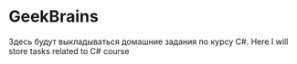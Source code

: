 # GeekBrains
Здесь будут выкладываться домашние задания по курсу C#. Here I will store tasks related to C# course
